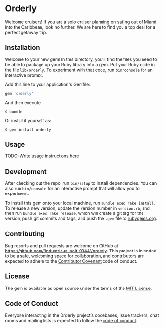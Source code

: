  

# Orderly

Welcome cruisers! If you are a solo cruiser planning on sailing out of Miami into the Caribbean, look no further. We are here to find you a top deal for a perfect getaway trip. 


## Installation

Welcome to your new gem! In this directory, you'll find the files you need to be able to package up your Ruby library into a gem. Put your Ruby code in the file `lib/orderly`. To experiment with that code, run `bin/console` for an interactive prompt.

Add this line to your application's Gemfile:

```ruby
gem 'orderly'
```

And then execute:

    $ bundle

Or install it yourself as:

    $ gem install orderly

## Usage

TODO: Write usage instructions here

## Development

After checking out the repo, run `bin/setup` to install dependencies. You can also run `bin/console` for an interactive prompt that will allow you to experiment.

To install this gem onto your local machine, run `bundle exec rake install`. To release a new version, update the version number in `version.rb`, and then run `bundle exec rake release`, which will create a git tag for the version, push git commits and tags, and push the `.gem` file to [rubygems.org](https://rubygems.org).

## Contributing

Bug reports and pull requests are welcome on GitHub at https://github.com/'industrious-bolt-0944'/orderly. This project is intended to be a safe, welcoming space for collaboration, and contributors are expected to adhere to the [Contributor Covenant](http://contributor-covenant.org) code of conduct.

## License

The gem is available as open source under the terms of the [MIT License](https://opensource.org/licenses/MIT).

## Code of Conduct

Everyone interacting in the Orderly project’s codebases, issue trackers, chat rooms and mailing lists is expected to follow the [code of conduct](https://github.com/'industrious-bolt-0944'/orderly/blob/master/CODE_OF_CONDUCT.md).
